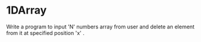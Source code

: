 # 1DArray
Write a program to input 'N' numbers array from user and delete an element from it at specified position 'x' .
